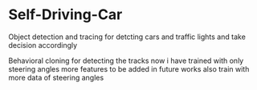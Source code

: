 # Self-Driving-Car

Object detection and tracing for detcting cars and traffic lights and take decision accordingly

Behavioral cloning for detecting the tracks now i have trained with only steering angles more features to be added in future works also train with more data of steering angles

